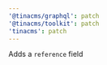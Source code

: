 ```yaml
---
'@tinacms/graphql': patch
'@tinacms/toolkit': patch
'tinacms': patch
---
```


Adds a `reference` field
